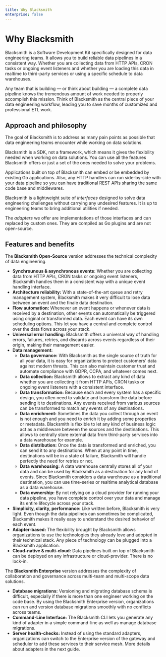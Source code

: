 ```yaml
---
title: Why Blacksmith
enterprise: false
---
```


# Why Blacksmith

Blacksmith is a Software Development Kit specifically designed for data engineering
teams. It allows you to build reliable data pipelines in a consistent way. Whether
you are collecting data from HTTP APIs, CRON tasks or ongoing event listeners and
whether you are loading this data in realtime to third-party services or using a
specific schedule to data warehouses.

Any team that is building — or think about building — a complete data pipeline knows
the tremendous amount of work needed to properly accomplish this mission. Think
of Blacksmith as the central piece of your data engineering workflow, leading you
to save months of customized and professional ETL work.

## Approach and philosophy

The goal of Blacksmith is to address as many pain points as possible that data
engineering teams encounter while working on data solutions.

Blacksmith is a SDK, not a framework, which means it gives the flexibility needed
when working on data solutions. You can use all the features Blacksmith offers or
just a set of the ones needed to solve your problems.

Applications built on top of Blacksmith can embed or be embedded by existing Go
applications. Also, any HTTP handlers can run side-by-side with your data pipeline
so you can have traditional REST APIs sharing the same code base and middlewares.

Blacksmith is a lightweight suite of *interfaces* designed to solve data engineering
challenges without carrying any undesired features. It is up to engineering teams
to bring additional utilities if needed.

The *adapters* we offer are implementations of those interfaces and can replaced
by custom ones. They are compiled as Go plugins and are not open-source.

## Features and benefits

The **Blacksmith Open-Source** version addresses the technical complexity of data
engineering.

- **Synchrounous & asynchronous events:** Whether you are collecting data from HTTP
  APIs, CRON tasks or ongoing event listeners, Blacksmith handles them in a consistent
  way with a unique event handling interface.
- **Architecture reliability:** With a state-of-the-art queue and retry management
  system, Blacksmith makes it very difficult to lose data between an event and the
  finale data destination.
- **Flow automation:** Whenever an event happens or whenever data is received by a
  destination, other events can automatically be triggered using original or transformed
  data. Each event can have its own scheduling options. This let you have a central
  and complete control over the data flows across your stack. 
- **Universal error handling:** Blacksmith offers a universal way of handling errors,
  failures, retries, and discards across events regardless of their origin, making
  their management easier. 
- **Data management:**
  - **Data governance:** With Blacksmith as the single source of truth for all your
    data, it is easy for organizations to protect customers' data against modern
    threats. This can also maintain customer trust and automate compliance with
    GDPR, CCPA, and whatever comes next.
  - **Data collection:** Blacksmith allows to extract any kind of data whether you
    are collecting it from HTTP APIs, CRON tasks or ongoing event listeners with a
    consistent interface.
  - **Data transformation:** Because each and every system has a specific design,
    you often need to validate and transform the data before sending it to destinations.
    Any events received from various sources can be transformed to match any events
    of any destinations.
  - **Data enrichment:** Sometimes the data you collect through an event is not
    enough and you need to enrich it by adding some properties or metadata. Blacksmith
    is flexible to let any kind of business logic act as a middleware between the
    sources and the destinations. This allows to centrally store external data from
    third-party services into a data warehouse for example.
  - **Data distribution:** Once the data is transformed and enriched, you can send
    it to any destinations. When at any point in time, destinations will be in a
    state of failure, Blacksmith will handle perfectly the need for retries or not.
  - **Data warehousing:** A data warehouse centrally stores all of your data and
    can be used by Blacksmith as a destination for any kind of events. Since Blacksmith
    considers a data warehouse as a traditional destination, you can use time-series
    or realtime analytical database as a data warehouse.
  - **Data ownership:** By not relying on a cloud provider for running your data
    pipeline, you have complete control over your data and manage its entire
    lifecycle across your stack.
- **Simplicity, clarity, performance:** Like written before, Blacksmith is very
  light. Even though the data pipelines can sometimes be complicated, Blacksmith
  makes it really easy to understand the desired behavior of each event.
- **Adapter-based:** The flexibility brought by Blacksmith allows organizations to
  use the technologies they already love and adopted in their technical stack.
  Any piece of technology can be plugged into a Blacksmith application.
- **Cloud-native & multi-cloud:** Data pipelines built on top of Blacksmith can
  be deployed on any infrastructure or cloud-provider. There is no lock-in.

The **Blacksmith Enterprise** version addresses the complexity of collaboration
and governance across multi-team and multi-scope data solutions.

- **Database migrations:** Versioning and migrating database schema is difficult,
  especially if there is more than one engineer working on the code base. By using
  the Blacksmith Enterprise version, organizations can run and version database
  migrations smoothly with no conflicts across teams.
- **Command-Line Interface:** The Blacksmith CLI lets you generate any kind of
  adapter in a simple command-line as well as manage database migrations.
- **Server health-checks:** Instead of using the standard adapters, organizations
  can switch to the Enterprise version of the gateway and scheduler to add these
  services to their service mesh. More details about adapters in the next guide.
